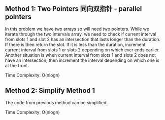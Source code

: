 ## Method 1: Two Pointers 同向双指针 - parallel pointers

In this problem we have two arrays so will need two pointers. While we iterate through the two intervals array, we need to check if current interval from slots 1 and slot 2 has an intersection that lasts longer than the duration. If there is then return the slot. If it is less than the duration, increment current interval from slots 1 or slots 2 depending on which ever ends earlier. Another situation is when current interval from slots 1 and slots 2 does not have an intersection, then increment the interval depending on which one is at the front.

Time Complexity: O(nlogn)

## Method 2: Simplify Method 1

The code from previous method can be simplified.

Time Complexity: O(nlogn)
